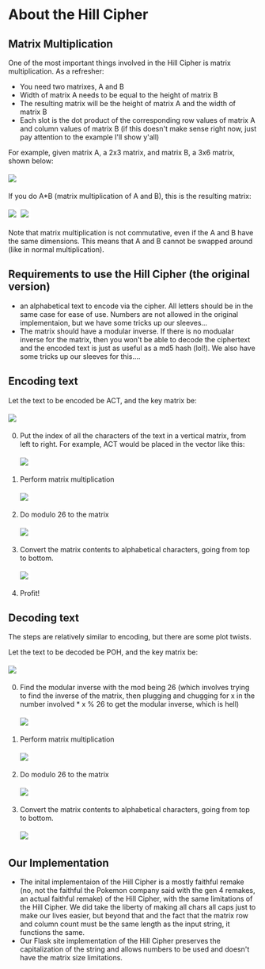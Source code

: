 <!-- Just to make latex readable in the dark -->

<style>
    img{
        background-color: white;
        padding-right: 5px;
        padding-top: 5px;
        padding-bottom: 5px;
    }
</style>

# About the Hill Cipher

## Matrix Multiplication

One of the most important things involved in the Hill Cipher is matrix multiplication. As a refresher:

- You need two matrixes, A and B
- Width of matrix A needs to be equal to the height of matrix B
- The resulting matrix will be the height of matrix A and the width of matrix B
- Each slot is the dot product of the corresponding row values of matrix A and column values of matrix B (if this doesn't make sense right now, just pay attention to the example I'll show y'all)

For example, given matrix A, a 2x3 matrix, and matrix B, a 3x6 matrix, shown below:

<img src="https://latex.codecogs.com/svg.image?\begin{bmatrix}1&space;&&space;2&space;&&space;3&space;\\4&space;&&space;5&space;&&space;6&space;\\\end{bmatrix}\begin{bmatrix}7&space;&&space;8&space;&&space;9&space;&&space;0&space;&&space;1&space;&&space;2&space;\\3&space;&&space;4&space;&&space;5&space;&&space;6&space;&&space;7&space;&&space;8&space;\\9&space;&&space;0&space;&&space;1&space;&&space;2&space;&&space;3&space;&&space;4&space;\\\end{bmatrix}&space;">

If you do A*B (matrix multiplication of A and B), this is the resulting matrix:

<img src="https://latex.codecogs.com/svg.image?\begin{bmatrix}1*7&space;&plus;&space;2*3&space;&plus;&space;3*9&space;&&space;1*8&space;&plus;&space;2*4&space;&plus;&space;3*0&space;&&space;1*9&space;&plus;&space;2*5&space;&plus;&space;3*1&space;&&space;1*0&space;&plus;&space;2*7&space;&plus;&space;3*3&space;&&space;1*1&space;&plus;&space;2*7&space;&plus;&space;3*3&space;&&space;1*2&space;&plus;&space;2*8&space;&plus;&space;3*4&space;\\4*7&space;&plus;&space;5*3&space;&plus;&space;6*9&space;&&space;4*8&space;&plus;&space;5*4&space;&plus;&space;6*0&space;&&space;4*9&space;&plus;&space;5*5&space;&plus;6*1&space;&&space;4*0&space;&plus;&space;5*6&space;&plus;&space;6*2&space;&&space;4*1&space;&plus;&space;5*7&space;&plus;&space;6*3&space;&&space;4*2&space;&plus;&space;5*8&space;&plus;&space;6*4&space;\\\end{bmatrix}">

<img src="https://latex.codecogs.com/svg.image?\begin{bmatrix}40&space;&&space;16&space;&&space;22&space;&&space;18&space;&&space;24&space;&&space;30&space;\\97&space;&&space;52&space;&&space;67&space;&&space;42&space;&&space;57&space;&&space;72&space;\\\end{bmatrix}">

Note that matrix multiplication is not commutative, even if the A and B have the same dimensions. This means that A and B cannot be swapped around (like in normal multiplication).

## Requirements to use the Hill Cipher (the original version)

- an alphabetical text to encode via the cipher. All letters should be in the same case for ease of use. Numbers are not allowed in the original implementaion, but we have some tricks up our sleeves...
- The matrix should have a modular inverse. If there is no modualar inverse for the matrix, then you won't be able to decode the ciphertext and the encoded text is just as useful as a md5 hash (lol!). We also have some tricks up our sleeves for this....

## Encoding text

Let the text to be encoded be ACT, and the key matrix be:

<img src="https://latex.codecogs.com/svg.image?\begin{bmatrix}6&space;&&space;24&space;&&space;21\\&space;13&space;&&space;16&space;&&space;10\\&space;20&space;&&space;17&space;&&space;15\end{bmatrix}">

0. Put the index of all the characters of the text in a vertical matrix, from left to right. For example, ACT would be placed in the vector like this:

   <img src="https://latex.codecogs.com/svg.image?\begin{bmatrix}0\\&space;2\\&space;19\end{bmatrix}">

1. Perform matrix multiplication

   <img src="https://latex.codecogs.com/svg.image?\begin{bmatrix}6&space;&&space;4&space;&&space;21\\&space;13&space;&&space;16&space;&&space;10\\&space;20&space;&&space;17&space;&&space;15\end{bmatrix}*&space;\begin{bmatrix}0\\&space;2\\&space;19\end{bmatrix}&space;=&space;\begin{bmatrix}67&space;\\222&space;\\319\end{bmatrix}">

2. Do modulo 26 to the matrix

   <img src="https://latex.codecogs.com/svg.image?\begin{bmatrix}67&space;\\222&space;\\319\end{bmatrix}&space;%&space;26&space;=\begin{bmatrix}15&space;\\14&space;\\7\end{bmatrix}&space;">

3. Convert the matrix contents to alphabetical characters, going from top to bottom.

   <img src="https://latex.codecogs.com/svg.image?\begin{bmatrix}15&space;\\14&space;\\7\end{bmatrix}&space;\to&space;POH">

4. Profit!

## Decoding text

The steps are relatively similar to encoding, but there are some plot twists.

Let the text to be decoded be POH, and the key matrix be:

<img src="https://latex.codecogs.com/svg.image?\begin{bmatrix}6&space;&&space;24&space;&&space;21\\&space;13&space;&&space;16&space;&&space;10\\&space;20&space;&&space;17&space;&&space;15\end{bmatrix}">

0. Find the modular inverse with the mod being 26 (which involves trying to find the inverse of the matrix, then plugging and chugging for x in the number involved * x % 26 to get the modular inverse, which is hell)

   <img src="https://latex.codecogs.com/svg.image?\begin{bmatrix}6&space;&&space;24&space;&&space;1&space;\\13&space;&&space;16&space;&&space;10&space;\\20&space;&&space;17&space;&&space;15&space;\\\end{bmatrix}^{-1}(\textup{mod&space;}&space;26)&space;\equiv&space;\begin{bmatrix}8&space;&&space;5&space;&&space;10&space;\\21&space;&&space;8&space;&&space;21&space;\\21&space;&&space;12&space;&&space;8&space;\\\end{bmatrix}">

1. Perform matrix multiplication

   <img src="https://latex.codecogs.com/svg.image?\begin{bmatrix}8&space;&&space;5&space;&&space;10&space;\\21&space;&&space;8&space;&&space;21&space;\\21&space;&&space;12&space;&&space;8&space;\\\end{bmatrix}\begin{bmatrix}15&space;\\14&space;\\7\end{bmatrix}=\begin{bmatrix}260&space;\\574&space;\\539\end{bmatrix}">

2. Do modulo 26 to the matrix

   <img src="https://latex.codecogs.com/svg.image?\begin{bmatrix}260&space;\\574&space;\\539\end{bmatrix}&space;\equiv&space;\begin{bmatrix}0&space;\\2&space;\\19\end{bmatrix}(\textup{mod&space;}&space;26)">

3. Convert the matrix contents to alphabetical characters, going from top to bottom.

   <img src="https://latex.codecogs.com/svg.image?\begin{bmatrix}0&space;\\2&space;\\19\end{bmatrix}\to&space;ACT">
## Our Implementation

- The inital implementaion of the Hill Cipher is a mostly faithful remake (no, not the faithful the Pokemon company said with the gen 4 remakes, an actual faithful remake) of the Hill Cipher, with the same limitations of the Hill Cipher. We did take the liberty of making all chars all caps just to make our lives easier, but beyond that and the fact that the matrix row and column count must be the same length as the input string, it functions the same.
- Our Flask site implementation of the Hill Cipher preserves the capitalization of the string and allows numbers to be used and doesn't have the matrix size limitations.